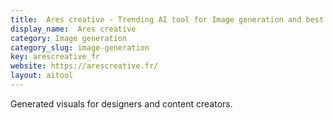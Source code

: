 ```yaml
---
title:  Ares creative - Trending AI tool for Image generation and best alternatives
display_name:  Ares creative
category: Image generation
category_slug: image-generation
key: arescreative_fr
website: https://arescreative.fr/
layout: aitool
---
```


Generated visuals for designers and content creators.
